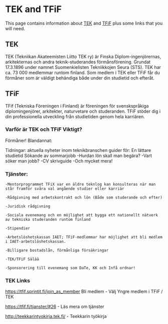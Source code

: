 # TEK and TFiF

This page contains information about [TEK](#tek) and [TFiF](#tfif) plus some links that you will need.

## TEK

TEK (Tekniikan Akateemisten Liitto TEK ry) är Finska Diplom-ingenjörernas, arkitekternas och andra teknik-studerandes förmånsförening. 
Grundat 17.3.1896 under namnet Suomenkielisten Tekniikkojen Seura (STS). TEK har ca. 73 000 medlemmar runtom finland. Som medlem i TEK eller TFiF får du förmåner som är väldigt behändiga både under din studietid och efteråt. 



## TFiF

TFif (Tekniska Föreningen i Finland) är föreningen för svenskspråkiga diplomingenjörer, arkitekter, naturvetare och studeranden. TFiF stöder dig i din professionella utveckling från studietiden genom hela karriären.

### Varför är TEK och TFiF Viktigt?

Förmåner! Blandannat:

Tidningar:
 	aktuella nyheter inom teknikbranschen
	guider för:
		En lättare studietid 
		Sökande av sommarjobb
			-Hurdan lön skall man begära?
			-Vart söker man jobb?
			-CV skrivguide
			-Och mycket mera!
		

### Tjänster:
	-Mentorprogrammet TFiX var en äldre teknlog kan konsulteras när man står framför svåra val angående studier eller karriär
		
	-Rådgivning med arbetskontrakt och lön (Både som studerande och efter) 
	
	-Juridisk rådgivning

	-Sociala evenemang och en möjlighet att bygga ett nationellt nätverk av tekniska studeranden runtom finland

	-Stipendier

	-Arbetslöshetskassan IAET; TFiF-medlemmar har möjlighet att bli medlem i IAET-arbetslöshetskassan.
	
	-Billigare bostadslån, förmånliga försäkringar

	-TEK/TFiF Sälää

	-Sponsorering till evenemang som DaTe, KK och Infå ordnar! 
  
  
### TEK Links
https://tfif.sprintit.fi/join_as_member Bli medlem - Välj Yngre medlem i TFiF / TEK

https://tfif.fi/tjanster/#26 - Läs mera om tjänster

http://teekkarintyokirja.tek.fi/ - Teekkarin työkirja
